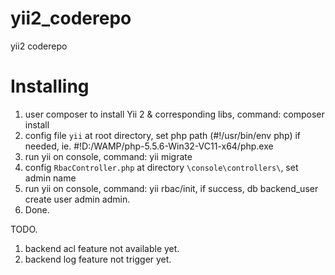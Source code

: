 # yii2_coderepo
yii2 coderepo

# Installing
1. user composer to install Yii 2 & corresponding libs, command: composer install
2. config file `yii` at root directory, set php path (#!/usr/bin/env php) if needed, ie. #!D:/WAMP/php-5.5.6-Win32-VC11-x64/php.exe
3. run yii on console, command: yii migrate
4. config `RbacController.php` at directory `\console\controllers\`, set admin name
5. run yii on console, command: yii rbac/init, if success, db backend_user create user admin admin.
6. Done.

TODO.
1. backend acl feature not available yet.
2. backend log feature not trigger yet.